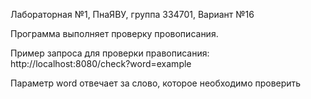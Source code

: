 Лабораторная №1, ПнаЯВУ, группа 334701, Вариант №16

Программа выполняет проверку провописания.

Пример запроса для проверки правописания:
http://localhost:8080/check?word=example

Параметр word отвечает за слово, которое необходимо проверить
